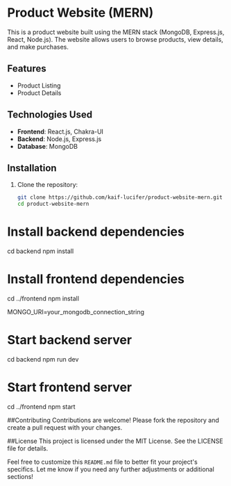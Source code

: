 # Product Website (MERN)

This is a product website built using the MERN stack (MongoDB, Express.js, React, Node.js). The website allows users to browse products, view details, and make purchases.

## Features
- Product Listing
- Product Details

## Technologies Used

- **Frontend**: React.js, Chakra-UI
- **Backend**: Node.js, Express.js
- **Database**: MongoDB

## Installation

1. Clone the repository:
   ```bash
   git clone https://github.com/kaif-lucifer/product-website-mern.git
   cd product-website-mern

# Install backend dependencies
cd backend
npm install

# Install frontend dependencies
cd ../frontend
npm install

MONGO_URI=your_mongodb_connection_string

# Start backend server
cd backend
npm run dev

# Start frontend server
cd ../frontend
npm start

##Contributing
Contributions are welcome! Please fork the repository and create a pull request with your changes.

##License
This project is licensed under the MIT License. See the LICENSE file for details.


Feel free to customize this `README.md` file to better fit your project's specifics. Let me know if you need any further adjustments or additional sections!
